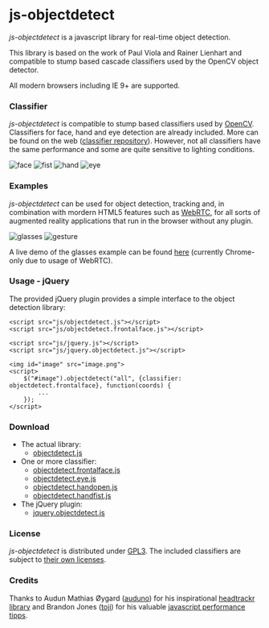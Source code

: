 # js-objectdetect #

*js-objectdetect* is a javascript library for real-time object detection.

This library is based on the work of Paul Viola and Rainer Lienhart and compatible to stump based cascade classifiers used by the OpenCV object detector.

All modern browsers including IE 9+ are supported.

### Classifier ###
*js-objectdetect* is compatible to stump based classifiers used by [OpenCV](http://opencv.org/). Classifiers for face, hand and eye detection are already included. More can be found on the web ([classifier repository](http://alereimondo.no-ip.org/OpenCV/34)). However, not all classifiers have the same performance and some are quite sensitive to lighting conditions.

![face](http://mtschirs.github.com/js-objectdetect/media/face.png)&nbsp;![fist](http://mtschirs.github.com/js-objectdetect/media/handfist.png)&nbsp;![hand](http://mtschirs.github.com/js-objectdetect/media/handopen.png)&nbsp;![eye](http://mtschirs.github.com/js-objectdetect/media/eyes.png)

### Examples ###

*js-objectdetect* can be used for object detection, tracking and, in combination with mordern HTML5 features such as [WebRTC](http://caniuse.com/stream), for all sorts of augmented reality applications that run in the browser without any plugin.

![glasses](https://raw.github.com/mtschirs/js-objectdetect/gh-pages/media/glasses.gif)&nbsp;![gesture](https://raw.github.com/mtschirs/js-objectdetect/gh-pages/media/gesture.gif)

A live demo of the glasses example can be found [here](http://mtschirs.github.com/js-objectdetect/examples/example_sunglasses_jquery.htm) (currently Chrome-only due to usage of WebRTC).

### Usage - jQuery ###

The provided jQuery plugin provides a simple interface to the object detection library:
	
	<script src="js/objectdetect.js"></script>
	<script src="js/objectdetect.frontalface.js"></script>

	<script src="js/jquery.js"></script>
	<script src="js/jquery.objectdetect.js"></script>

	<img id="image" src="image.png">
	<script>
		$("#image").objectdetect("all", {classifier: objectdetect.frontalface}, function(coords) {
			...
		});
	</script>

### Download ###

- The actual library:
	- [objectdetect.js](https://raw.github.com/mtschirs/js-objectdetect/master/js/objectdetect.js)
- One or more classifier:
	- [objectdetect.frontalface.js](https://raw.github.com/mtschirs/js-objectdetect/master/js/objectdetect.frontalface.js)
	- [objectdetect.eye.js](https://raw.github.com/mtschirs/js-objectdetect/master/js/objectdetect.eye.js)
	- [objectdetect.handopen.js](https://raw.github.com/mtschirs/js-objectdetect/master/js/objectdetect.handopen.js)
	- [objectdetect.handfist.js](https://raw.github.com/mtschirs/js-objectdetect/master/js/objectdetect.handfist.js)
- The jQuery plugin:
	- [jquery.objectdetect.js](https://raw.github.com/mtschirs/js-objectdetect/master/js/jquery.objectdetect.js)

### License ###

*js-objectdetect* is distributed under [GPL3](https://raw.github.com/mtschirs/js-objectdetect/master/LICENSE.txt). The included classifiers are subject to [their own licenses](https://raw.github.com/mtschirs/js-objectdetect/master/CLASSIFIER-LICENSES.txt).

### Credits ###

Thanks to Audun Mathias Øygard ([auduno](https://github.com/auduno)) for his inspirational [headtrackr library](https://github.com/auduno/headtrackr) and Brandon Jones ([toji](https://github.com/toji)) for his valuable [javascript performance tipps](http://media.tojicode.com/sfjs-vectors/#1).